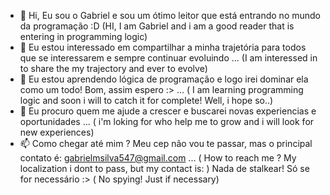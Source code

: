 - 👋 Hi, Eu sou o Gabriel e sou um ótimo leitor que está entrando no mundo da programação :D (HI, I am Gabriel and i am a good reader that is entering in programming logic)
- 👀 Eu estou interessado em compartilhar a minha trajetória para todos que se interessarem e sempre continuar evoluindo ... (I am interessed in to share the my trajectory and ever to evolve)
- 🌱 Eu estou aprendendo lógica de programação e logo irei dominar ela como um todo! Bom, assim espero :> ... ( I am learning programming logic and soon i will to catch it for complete! Well, i hope so..)
- 💞️ Eu procuro quem me ajude a crescer e buscarei novas experiencias e oportunidades ... ( i'm loking for who help me to grow and i will look for new experiences)
- 📫 Como chegar até mim ? Meu cep não vou te passar, mas o principal contato é: gabrielmsilva547@gmail.com ... ( How to reach me ? My localization i dont to pass, but my contact is: )
Nada de stalkear! Só se for necessário :> ( No spying! Just if necessary)
<!---
GMS1903/GMS1903 is a ✨ special ✨ repository because its `README.md` (this file) appears on your GitHub profile.
You can click the Preview link to take a look at your changes.
--->
